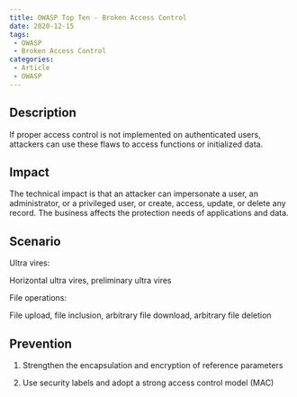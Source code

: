 ```yaml
---
title: OWASP Top Ten - Broken Access Control
date: 2020-12-15
tags:
 - OWASP
 - Broken Access Control
categories:
 - Article
 - OWASP
---
```




## Description

If proper access control is not implemented on authenticated users, attackers can use these flaws to access functions or initialized data.

## Impact

The technical impact is that an attacker can impersonate a user, an administrator, or a privileged user, or create, access, update, or delete any record. The business affects the protection needs of applications and data.

## Scenario

Ultra vires:

Horizontal ultra vires, preliminary ultra vires

File operations:

File upload, file inclusion, arbitrary file download, arbitrary file deletion

## Prevention

1. Strengthen the encapsulation and encryption of reference parameters

2. Use security labels and adopt a strong access control model (MAC)

